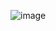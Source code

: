 
![image](https://github.com/Vihanga-Gaganatharu/Html-Practice-Web/assets/142399815/b0b8448d-2d79-4406-8900-0e93fd6539d7)

